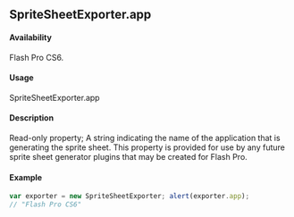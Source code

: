 ## SpriteSheetExporter.app

#### Availability

Flash Pro CS6.

#### Usage

SpriteSheetExporter.app

#### Description

Read-only property; A string indicating the name of the application that is generating the sprite sheet. This property is provided for use by any future sprite sheet generator plugins that may be created for Flash Pro.

#### Example

```javascript
var exporter = new SpriteSheetExporter; alert(exporter.app);
// "Flash Pro CS6"

```